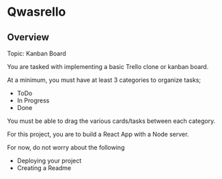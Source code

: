 # Qwasrello

## Overview

Topic: Kanban Board

You are tasked with implementing a basic Trello clone or kanban board.

At a minimum, you must have at least 3 categories to organize tasks;

- ToDo
- In Progress
- Done

You must be able to drag the various cards/tasks between each category.

For this project, you are to build a React App with a Node server.

For now, do not worry about the following

- Deploying your project
- Creating a Readme
